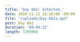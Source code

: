 ```yaml
---
title: 'Day 662: Infected.'
date: 2018-11-12 15:10:00 -08:00
file: "/uploads/Day-662a.mp3"
post: Day 662
duration: '00:04:22'
length: 7299900
---
```


